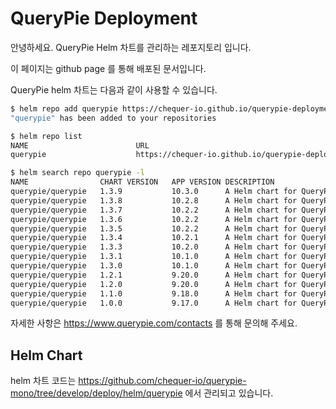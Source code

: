 # QueryPie Deployment

안녕하세요. QueryPie Helm 차트를 관리하는 레포지토리 입니다.

이 페이지는 github page 를 통해 배포된 문서입니다.

QueryPie helm 차트는 다음과 같이 사용할 수 있습니다.

```bash
$ helm repo add querypie https://chequer-io.github.io/querypie-deployment/helm-chart
"querypie" has been added to your repositories

$ helm repo list
NAME                       	URL    
querypie                   	https://chequer-io.github.io/querypie-deployment/helm-chart

$ helm search repo querypie -l
NAME            	CHART VERSION	APP VERSION	DESCRIPTION
querypie/querypie	1.3.9        	10.3.0     	A Helm chart for QueryPie
querypie/querypie	1.3.8        	10.2.8     	A Helm chart for QueryPie
querypie/querypie	1.3.7        	10.2.2     	A Helm chart for QueryPie
querypie/querypie	1.3.6        	10.2.2     	A Helm chart for QueryPie
querypie/querypie	1.3.5        	10.2.2     	A Helm chart for QueryPie
querypie/querypie	1.3.4        	10.2.1     	A Helm chart for QueryPie
querypie/querypie	1.3.3        	10.2.0     	A Helm chart for QueryPie
querypie/querypie	1.3.1        	10.1.0     	A Helm chart for QueryPie (add rdp pvc) 
querypie/querypie	1.3.0        	10.1.0     	A Helm chart for QueryPie
querypie/querypie	1.2.1        	9.20.0     	A Helm chart for QueryPie
querypie/querypie	1.2.0        	9.20.0     	A Helm chart for QueryPie
querypie/querypie	1.1.0        	9.18.0     	A Helm chart for QueryPie
querypie/querypie	1.0.0        	9.17.0     	A Helm chart for QueryPie
```

자세한 사항은 https://www.querypie.com/contacts 를 통해 문의해 주세요.

## Helm Chart

helm 차트 코드는 https://github.com/chequer-io/querypie-mono/tree/develop/deploy/helm/querypie 에서 관리되고 있습니다.

